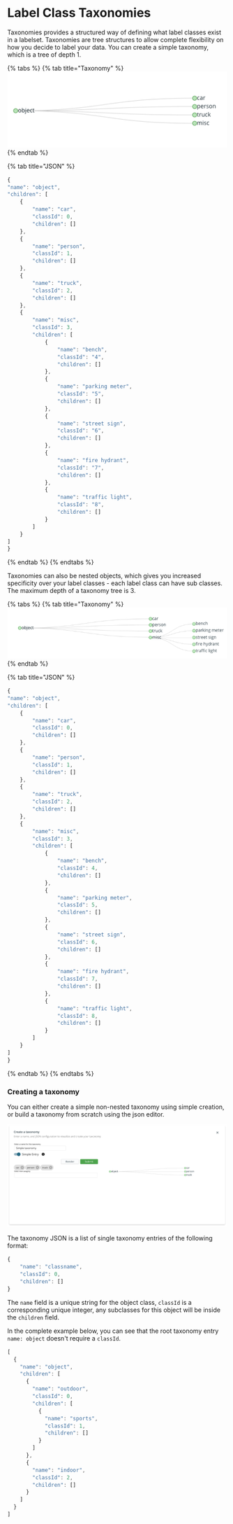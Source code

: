 # Label Class Taxonomies

Taxonomies provides a structured way of defining what label classes exist in a labelset. Taxonomies are tree structures to allow complete flexibility on how you decide to label your data. You can create a simple taxonomy, which is a tree of depth 1.

{% tabs %}
{% tab title="Taxonomy" %}
![Simple taxonomy](../.gitbook/assets/normal-tax.png)
{% endtab %}

{% tab title="JSON" %}
```javascript
{
"name": "object",
"children": [
    {
        "name": "car",
        "classId": 0,
        "children": []
    },
    {
        "name": "person",
        "classId": 1,
        "children": []
    },
    {
        "name": "truck",
        "classId": 2,
        "children": []
    },
    {
        "name": "misc",
        "classId": 3,
        "children": [
            {
                "name": "bench", 
                "classId": "4",
                "children": []
            },
            {
                "name": "parking meter", 
                "classId": "5",
                "children": []
            },
            {
                "name": "street sign", 
                "classId": "6",
                "children": []
            },
            {
                "name": "fire hydrant", 
                "classId": "7",
                "children": []
            },
            {
                "name": "traffic light", 
                "classId": "8",
                "children": []
            }
        ]
    }
]
}
```
{% endtab %}
{% endtabs %}

Taxonomies can also be nested objects, which gives you increased specificity over your label classes - each label class can have sub classes. The maximum depth of a taxonomy tree is 3.

{% tabs %}
{% tab title="Taxonomy" %}
![Nested Taxonomy](../.gitbook/assets/tree-tax.png)
{% endtab %}

{% tab title="JSON" %}
```javascript
{
"name": "object",
"children": [
    {
        "name": "car",
        "classId": 0,
        "children": []
    },
    {
        "name": "person",
        "classId": 1,
        "children": []
    },
    {
        "name": "truck",
        "classId": 2,
        "children": []
    },
    {
        "name": "misc",
        "classId": 3,
        "children": [
            {
                "name": "bench", 
                "classId": 4,
                "children": []
            },
            {
                "name": "parking meter", 
                "classId": 5,
                "children": []
            },
            {
                "name": "street sign", 
                "classId": 6,
                "children": []
            },
            {
                "name": "fire hydrant", 
                "classId": 7,
                "children": []
            },
            {
                "name": "traffic light", 
                "classId": 8,
                "children": []
            }
        ]
    }
]
}
```
{% endtab %}
{% endtabs %}

### Creating a taxonomy

You can either create a simple non-nested taxonomy using simple creation, or build a taxonomy from scratch using the json editor. 

![Taxonomy creation](../.gitbook/assets/screen-shot-2021-01-20-at-12.55.15-pm-2x.png)

The taxonomy JSON is a list of single taxonomy entries of the following format: 

```javascript
{
    "name": "classname",
    "classId": 0,
    "children": []
}
```

The `name` field is a unique string for the object class, `classId` is a corresponding unique integer, any subclasses for this object will be inside the `children` field.   
  
In the complete example below, you can see that the root taxonomy entry `name: object` doesn't require a `classId`.

```javascript
[
  {
    "name": "object",
    "children": [
      {
        "name": "outdoor",
        "classId": 0,
        "children": [
          {
            "name": "sports",
            "classId": 1,
            "children": []
          }
        ]
      },
      {
        "name": "indoor",
        "classId": 2,
        "children": []
      }
    ]
  }
]
```

